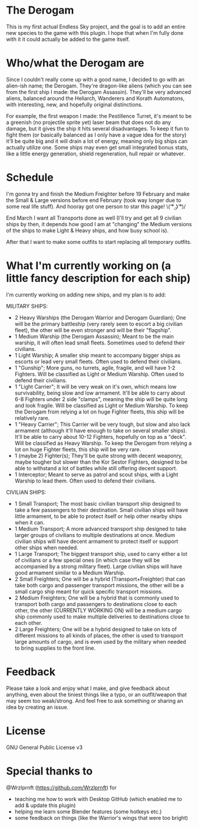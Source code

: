 # The Derogam
This is my first actual Endless Sky project, and the goal is to add an entire new species to the game with this plugin. I hope that when I'm fully done with it it could actually be added to the game itself.


# Who/what the Derogam are

Since I couldn't really come up with a good name, I decided to go with an alien-ish name; the Derogam. They're dragon-like aliens (which you can see from the first ship I made: the Derogam Assassin). They'll be very advanced aliens, balanced around the Heliarch, Wanderers and Korath Automatons, with interesting, new, and hopefully original distinctions.

For example, the first weapon I made: the Pestillence Turret, it's meant to be a greenish (no projectile sprite yet) laser beam that does not do any damage, but it gives the ship it hits several disadvantages. To keep it fun to fight them (or basically balanced as I only have a vague idea for the story) it'll be quite big and it will drain a lot of energy, meaning only big ships can actually utilize one. Some ships may even get small integrated bonus stats, like a little energy generation, shield regeneration, hull repair or whatever.

# Schedule

I'm gonna try and finish the Medium Freighter before 19 February and make the Small & Large versions before end February (took way longer due to some real life stuff). And hooray got one person to star this page! \\( ͡° ͜ʖ ͡°)/

End March I want all Transports done as well (I'll try and get all 9 civilian ships by then, it depends how good I am at "changing" the Medium versions of the ships to make Light & Heavy ships, and how busy school is).

After that I want to make some outfits to start replacing all temporary outfits.

# What I'm currently working on (a little fancy description for each ship)

I'm currently working on adding new ships, and my plan is to add:

MILITARY SHIPS:
- 2 Heavy Warships (the Derogam Warrior and Derogam Guardian); One will be the primary battleship (very rarely seen to escort a big civilian fleet), the other will be even stronger and will be their "flagship". 
- 1 Medium Warship (the Derogam Assassin); Meant to be the main warship, it will often lead small fleets. Sometimes used to defend their civilians.
- 1 Light Warship; A smaller ship meant to accompany bigger ships as escorts or lead very small fleets. Often used to defend their civilians.
- 1 "Gunship"; More guns, no turrets, agile, fragile, and will have 1-2 Fighters. Will be classified as Light or Medium Warship. Often used to defend their civilians.
- 1 "Light Carrier"; It will be very weak on it's own, which means low survivability, being slow and low armament. It'll be able to carry about 6-8 Fighters under 2 side "clamps", meaning the ship will be quite long and look fragile. Will be classified as Light or Medium Warship. To keep the Derogam from relying a lot on huge Fighter fleets, this ship will be relatively rare.
- 1 "Heavy Carrier"; This Carrier will be very tough, but slow and also lack armament (although it'll have enough to take on several smaller ships). It'll be able to carry about 10-12 Fighters, hopefully on top as a "deck". Will be classified as Heavy Warship. To keep the Derogam from relying a lot on huge Fighter fleets, this ship will be very rare.
- 1 (maybe 2) Fighter(s); They'll be quite strong with decent weaponry, maybe tougher but slower than the Kor Sestor Fighters, designed to be able to withstand a lot of battles while still offering decent support.
- 1 Interceptor; Meant to serve as patrol and scout ships, with a Light Warship to lead them. Often used to defend their civilians.

CIVILIAN SHIPS:
- 1 Small Transport; The most basic civilian transport ship designed to take a few passengers to their destination. Small civilian ships will have little armament, to be able to protect itself or help other nearby ships when it can.
- 1 Medium Transport; A more advanced transport ship designed to take larger groups of civilians to multiple destinations at once. Medium civilian ships will have decent armament to protect itself or support other ships when needed.
- 1 Large Transport; The biggest transport ship, used to carry either a lot of civilians or a few special ones (in which case they will be accompanied by a strong military fleet). Large civilian ships will have good armament similar to a Medium Warship.
- 2 Small Freighters; One will be a hybrid (Transport+Freighter) that can take both cargo and passenger transport missions, the other will be a small cargo ship meant for quick specific transport missions.
- 2 Medium Freighters; One will be a hybrid that is commonly used to transport both cargo and passengers to destinations close to each other, the other (CURRENTLY WORKING ON) will be a medium cargo ship commonly used to make multiple deliveries to destinations close to each other.
- 2 Large Freighters; One will be a hybrid designed to take on lots of different missions to all kinds of places, the other is used to transport large amounts of cargo, and is even used by the military when needed to bring supplies to the front line.

# Feedback

Please take a look and enjoy what I make, and give feedback about anything, even about the tiniest things like a typo, or an outfit/weapon that may seem too weak/strong. And feel free to ask something or sharing an idea by creating an issue.

# License

GNU General Public License v3

# Special thanks to

@Wrzlprnft (https://github.com/Wrzlprnft) for
- teaching me how to work with Desktop GitHub (which enabled me to add & update this plugin)
- helping me learn some Blender features (some hotkeys etc.)
- some feedback on things (like the Warrior's wings that were too bright)
